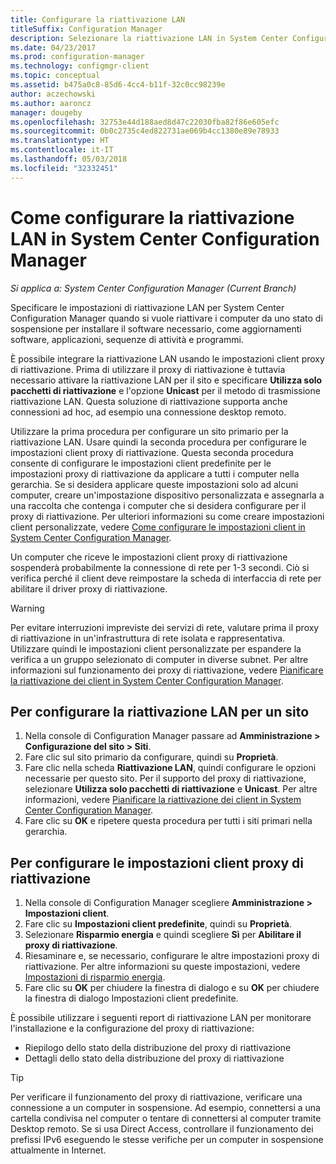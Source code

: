 ```yaml
---
title: Configurare la riattivazione LAN
titleSuffix: Configuration Manager
description: Selezionare la riattivazione LAN in System Center Configuration Manager.
ms.date: 04/23/2017
ms.prod: configuration-manager
ms.technology: configmgr-client
ms.topic: conceptual
ms.assetid: b475a0c8-85d6-4cc4-b11f-32c0cc98239e
author: aczechowski
ms.author: aaroncz
manager: dougeby
ms.openlocfilehash: 32753e44d188aed8d47c22030fba82f86e605efc
ms.sourcegitcommit: 0b0c2735c4ed822731ae069b4cc1380e89e78933
ms.translationtype: HT
ms.contentlocale: it-IT
ms.lasthandoff: 05/03/2018
ms.locfileid: "32332451"
---
```

# <a name="how-to-configure-wake-on-lan-in-system-center-configuration-manager"></a>Come configurare la riattivazione LAN in System Center Configuration Manager

*Si applica a: System Center Configuration Manager (Current Branch)*

Specificare le impostazioni di riattivazione LAN per System Center Configuration Manager quando si vuole riattivare i computer da uno stato di sospensione per installare il software necessario, come aggiornamenti software, applicazioni, sequenze di attività e programmi.

È possibile integrare la riattivazione LAN usando le impostazioni client proxy di riattivazione. Prima di utilizzare il proxy di riattivazione è tuttavia necessario attivare la riattivazione LAN per il sito e specificare **Utilizza solo pacchetti di riattivazione** e l'opzione **Unicast** per il metodo di trasmissione riattivazione LAN. Questa soluzione di riattivazione supporta anche connessioni ad hoc, ad esempio una connessione desktop remoto.

Utilizzare la prima procedura per configurare un sito primario per la riattivazione LAN. Usare quindi la seconda procedura per configurare le impostazioni client proxy di riattivazione. Questa seconda procedura consente di configurare le impostazioni client predefinite per le impostazioni proxy di riattivazione da applicare a tutti i computer nella gerarchia. Se si desidera applicare queste impostazioni solo ad alcuni computer, creare un'impostazione dispositivo personalizzata e assegnarla a una raccolta che contenga i computer che si desidera configurare per il proxy di riattivazione. Per ulteriori informazioni su come creare impostazioni client personalizzate, vedere [Come configurare le impostazioni client in System Center Configuration Manager](../../../core/clients/deploy/configure-client-settings.md).

Un computer che riceve le impostazioni client proxy di riattivazione sospenderà probabilmente la connessione di rete per 1-3 secondi. Ciò si verifica perché il client deve reimpostare la scheda di interfaccia di rete per abilitare il driver proxy di riattivazione.

> [!WARNING]
> Per evitare interruzioni impreviste dei servizi di rete, valutare prima il proxy di riattivazione in un'infrastruttura di rete isolata e rappresentativa. Utilizzare quindi le impostazioni client personalizzate per espandere la verifica a un gruppo selezionato di computer in diverse subnet. Per altre informazioni sul funzionamento dei proxy di riattivazione, vedere [Pianificare la riattivazione dei client in System Center Configuration Manager](../../../core/clients/deploy/plan/plan-wake-up-clients.md).

## <a name="to-configure-wake-on-lan-for-a-site"></a>Per configurare la riattivazione LAN per un sito

1. Nella console di Configuration Manager passare ad **Amministrazione > Configurazione del sito > Siti**.
2. Fare clic sul sito primario da configurare, quindi su **Proprietà**.
3. Fare clic nella scheda **Riattivazione LAN**, quindi configurare le opzioni necessarie per questo sito. Per il supporto del proxy di riattivazione, selezionare **Utilizza solo pacchetti di riattivazione** e **Unicast**. Per altre informazioni, vedere [Pianificare la riattivazione dei client in System Center Configuration Manager](../../../core/clients/deploy/plan/plan-wake-up-clients.md).
4. Fare clic su **OK** e ripetere questa procedura per tutti i siti primari nella gerarchia.

## <a name="to-configure-wake-up-proxy-client-settings"></a>Per configurare le impostazioni client proxy di riattivazione

1. Nella console di Configuration Manager scegliere **Amministrazione > Impostazioni client**.
2. Fare clic su **Impostazioni client predefinite**, quindi su **Proprietà**.
3. Selezionare **Risparmio energia** e quindi scegliere **Sì** per **Abilitare il proxy di riattivazione**.
4. Riesaminare e, se necessario, configurare le altre impostazioni proxy di riattivazione. Per altre informazioni su queste impostazioni, vedere [Impostazioni di risparmio energia](../../../core/clients/deploy/about-client-settings.md#power-management).
5. Fare clic su **OK** per chiudere la finestra di dialogo e su **OK** per chiudere la finestra di dialogo Impostazioni client predefinite.

È possibile utilizzare i seguenti report di riattivazione LAN per monitorare l'installazione e la configurazione del proxy di riattivazione:

- Riepilogo dello stato della distribuzione del proxy di riattivazione
- Dettagli dello stato della distribuzione del proxy di riattivazione

> [!TIP]
> Per verificare il funzionamento del proxy di riattivazione, verificare una connessione a un computer in sospensione. Ad esempio, connettersi a una cartella condivisa nel computer o tentare di connettersi al computer tramite Desktop remoto. Se si usa Direct Access, controllare il funzionamento dei prefissi IPv6 eseguendo le stesse verifiche per un computer in sospensione attualmente in Internet.
